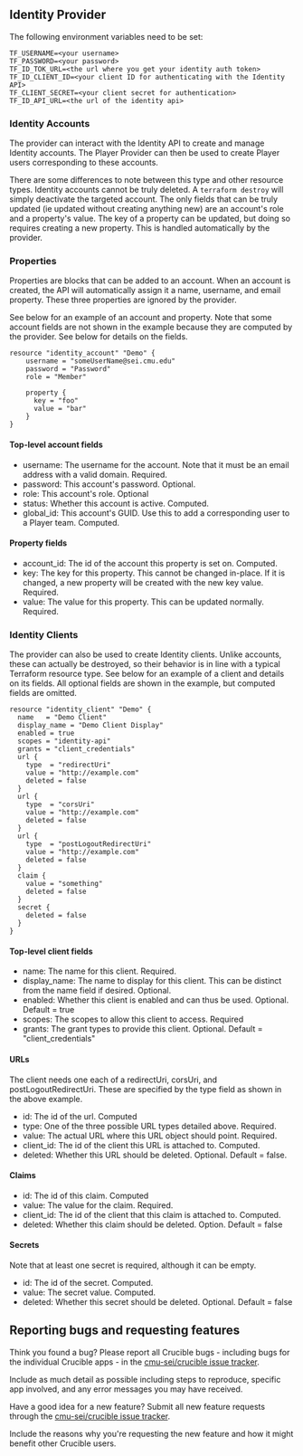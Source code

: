 ## Identity Provider
The following environment variables need to be set:
```
TF_USERNAME=<your username>
TF_PASSWORD=<your password>
TF_ID_TOK_URL=<the url where you get your identity auth token>
TF_ID_CLIENT_ID=<your client ID for authenticating with the Identity API>
TF_CLIENT_SECRET=<your client secret for authentication>
TF_ID_API_URL=<the url of the identity api>
```

### Identity Accounts
The provider can interact with the Identity API to create and manage Identity accounts. The Player Provider can then be used to create Player users corresponding to these accounts.

There are some differences to note between this type and other resource types. Identity accounts cannot be truly deleted. A `terraform destroy` will simply deactivate the targeted account. The only fields that can be truly updated (ie updated without creating anything new) are an account's role and a property's value. The key of a property can be updated, but doing so requires creating a new property. This is handled automatically by the provider.

### Properties
Properties are blocks that can be added to an account. When an account is created, the API will automatically assign it a name, username, and email property. These three properties are ignored by the provider. 

See below for an example of an account and property. Note that some account fields are not shown in the example because they are computed by the provider. See below for details on the fields. 

```
resource "identity_account" "Demo" {
    username = "someUserName@sei.cmu.edu"
    password = "Password"
    role = "Member"

    property {
      key = "foo"
      value = "bar"
    }
}
```

#### Top-level account fields
- username: The username for the account. Note that it must be an email address with a valid domain. Required.
- password: This account's password. Optional. 
- role: This account's role. Optional
- status: Whether this account is active. Computed.
- global_id: This account's GUID. Use this to add a corresponding user to a Player team. Computed.

#### Property fields
- account_id: The id of the account this property is set on. Computed.
- key: The key for this property. This cannot be changed in-place. If it is changed, a new property will be created with the new key value. Required.
- value: The value for this property. This can be updated normally. Required.

### Identity Clients
The provider can also be used to create Identity clients. Unlike accounts, these can actually be destroyed, so their behavior is in line with a typical Terraform resource type. See below for an example of a client and details on its fields. All optional fields are shown in the example, but computed fields are omitted.

```
resource "identity_client" "Demo" {
  name   = "Demo Client"
  display_name = "Demo Client Display"
  enabled = true
  scopes = "identity-api"
  grants = "client_credentials"
  url {
    type  = "redirectUri"
    value = "http://example.com"
    deleted = false
  }
  url {
    type  = "corsUri"
    value = "http://example.com"
    deleted = false
  }
  url {
    type  = "postLogoutRedirectUri"
    value = "http://example.com"
    deleted = false
  }
  claim {
    value = "something"
    deleted = false
  }
  secret {
    deleted = false
  }
}
```

#### Top-level client fields
- name: The name for this client. Required.
- display_name: The name to display for this client. This can be distinct from the name field if desired. Optional.
- enabled: Whether this client is enabled and can thus be used. Optional. Default = true
- scopes: The scopes to allow this client to access. Required
- grants: The grant types to provide this client. Optional. Default = "client_credentials"

#### URLs
The client needs one each of a redirectUri, corsUri, and postLogoutRedirectUri. These are specified by the type field as shown in the above example.
- id: The id of the url. Computed
- type: One of the three possible URL types detailed above. Required.
- value: The actual URL where this URL object should point. Required.
- client_id: The id of the client this URL is attached to. Computed.
- deleted: Whether this URL should be deleted. Optional. Default = false.

#### Claims
- id: The id of this claim. Computed
- value: The value for the claim. Required.
- client_id: The id of the client that this claim is attached to. Computed.
- deleted: Whether this claim should be deleted. Option. Default = false

#### Secrets
Note that at least one secret is required, although it can be empty.
- id: The id of the secret. Computed.
- value: The secret value. Computed.
- deleted: Whether this secret should be deleted. Optional. Default = false

## Reporting bugs and requesting features

Think you found a bug? Please report all Crucible bugs - including bugs for the individual Crucible apps - in the [cmu-sei/crucible issue tracker](https://github.com/cmu-sei/crucible/issues). 

Include as much detail as possible including steps to reproduce, specific app involved, and any error messages you may have received.

Have a good idea for a new feature? Submit all new feature requests through the [cmu-sei/crucible issue tracker](https://github.com/cmu-sei/crucible/issues). 

Include the reasons why you're requesting the new feature and how it might benefit other Crucible users.
